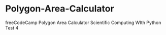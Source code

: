 # Polygon-Area-Calculator
freeCodeCamp Polygon Area Calculator Scientific Computing WIth Python Test 4
